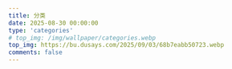 ```yaml
---
title: 分类
date: 2025-08-30 00:00:00
type: 'categories'
# top_img: /img/wallpaper/categories.webp
top_img: https://bu.dusays.com/2025/09/03/68b7eabb50723.webp
comments: false
---
```

